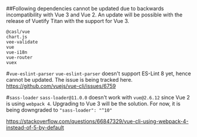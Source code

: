 ##Following dependencies cannot be updated due to backwards incompatibility with Vue 3 and Vue 2.
An update will be possible with the release of Vuetify Titan with the support for Vue 3.

```text
@casl/vue
chart.js
vee-validate
vue
vue-i18n
vue-router
vuex
```

#`vue-eslint-parser`
`vue-eslint-parser` doesn't support ES-Lint 8 yet, hence cannot be updated. The issue is being tracked here.
https://github.com/vuejs/vue-cli/issues/6759

#`sass-loader`
`sass-loader@11.0.0` doesn't work with `vue@2.6.12` since Vue 2 is using `webpack 4`. Upgrading to Vue 3 will be the solution. For now, it is being downgraded to `"sass-loader": "^10"`

https://stackoverflow.com/questions/66847329/vue-cli-using-webpack-4-instead-of-5-by-default